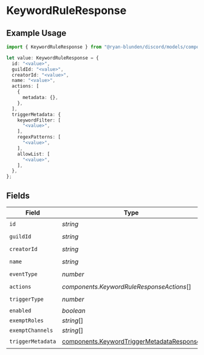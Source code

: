 # KeywordRuleResponse

## Example Usage

```typescript
import { KeywordRuleResponse } from "@ryan-blunden/discord/models/components";

let value: KeywordRuleResponse = {
  id: "<value>",
  guildId: "<value>",
  creatorId: "<value>",
  name: "<value>",
  actions: [
    {
      metadata: {},
    },
  ],
  triggerMetadata: {
    keywordFilter: [
      "<value>",
    ],
    regexPatterns: [
      "<value>",
    ],
    allowList: [
      "<value>",
    ],
  },
};
```

## Fields

| Field                                                                                                  | Type                                                                                                   | Required                                                                                               | Description                                                                                            |
| ------------------------------------------------------------------------------------------------------ | ------------------------------------------------------------------------------------------------------ | ------------------------------------------------------------------------------------------------------ | ------------------------------------------------------------------------------------------------------ |
| `id`                                                                                                   | *string*                                                                                               | :heavy_check_mark:                                                                                     | N/A                                                                                                    |
| `guildId`                                                                                              | *string*                                                                                               | :heavy_check_mark:                                                                                     | N/A                                                                                                    |
| `creatorId`                                                                                            | *string*                                                                                               | :heavy_check_mark:                                                                                     | N/A                                                                                                    |
| `name`                                                                                                 | *string*                                                                                               | :heavy_check_mark:                                                                                     | N/A                                                                                                    |
| `eventType`                                                                                            | *number*                                                                                               | :heavy_check_mark:                                                                                     | N/A                                                                                                    |
| `actions`                                                                                              | *components.KeywordRuleResponseActions*[]                                                              | :heavy_check_mark:                                                                                     | N/A                                                                                                    |
| `triggerType`                                                                                          | *number*                                                                                               | :heavy_check_mark:                                                                                     | N/A                                                                                                    |
| `enabled`                                                                                              | *boolean*                                                                                              | :heavy_minus_sign:                                                                                     | N/A                                                                                                    |
| `exemptRoles`                                                                                          | *string*[]                                                                                             | :heavy_minus_sign:                                                                                     | N/A                                                                                                    |
| `exemptChannels`                                                                                       | *string*[]                                                                                             | :heavy_minus_sign:                                                                                     | N/A                                                                                                    |
| `triggerMetadata`                                                                                      | [components.KeywordTriggerMetadataResponse](../../models/components/keywordtriggermetadataresponse.md) | :heavy_check_mark:                                                                                     | N/A                                                                                                    |